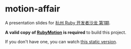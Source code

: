 motion-affair
=============

A presentation slides for [杭州 Ruby 开发者沙龙 第1期](http://segmentfault.com/e/hz-ruby-salon-1).

__A valid copy of [RubyMotion](http://www.rubymotion.com/) is required__ to build this project.

If you don't have one, you can watch [this static version](https://speakerdeck.com/eyeplum/make-baby-with-objective-c-make-love-with-rubymotion).